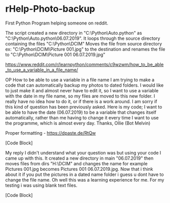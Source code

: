 # rHelp-Photo-backup
First Python Program helping someone on reddit.

The script created a new directory in "C:\Python\Auto.python" as "C:\Python\Auto.python\06.07.2019".
It loops through the source directory containing the files "C:\Python\DCIM"
Moves the file from source directory ex: "C:\Python\DCIM\Picture 001.jpg" to the destination and renames the file to "C:\Python\DCIM\Picture 001 06.07.2019.jpg" 

https://www.reddit.com/r/learnpython/comments/c9wzwm/how_to_be_able_to_use_a_variable_in_a_file_name/

OP
How to be able to use a variable in a file name
I am trying to make a code that can automatically backup my photos to dated folders. I would like to just make it and almost never have to edit it, so I want to use a variable with the date in my file name, so my files are moved to this new folder. I really have no idea how to do it, or if there is a work around. I am sorry if this kind of question has been previously asked. Here is my code; I want to be able to have the date (06.07.2019) to be a variable that changes itself automatically, rather than me having to change it every time I want to use the programme, which is almost every day. Thanks, Ollie (Bot Melvin)

Proper formatting - https://dpaste.de/RtQw

[Code Block]


My reply
I didn't understand what your question was but using your code I came up with this. It created a new directory in main "06.07.2019" then moves files from dirs "H:\DCIM" and changes the name for example Pictures 001.jpg becomes Pictures 001 06.07.2019.jpg. Now that i think about it if you put the pictures in a dated name folder i guess u dont have to change the file name. Oh well this was a learning experience for me. For my testing i was using blank text files.

[Code Block]
